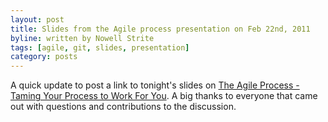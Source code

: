 ```yaml
---
layout: post
title: Slides from the Agile process presentation on Feb 22nd, 2011
byline: written by Nowell Strite
tags: [agile, git, slides, presentation]
category: posts
---
```


A quick update to post a link to tonight's slides on 
[The Agile Process - Taming Your Process to Work For You](http://slidesha.re/hYSdxZ).
A big thanks to everyone that came out with questions and contributions to the
discussion.
